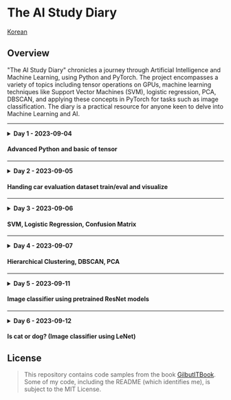 # The AI Study Diary

[Korean](./README.md)

## Overview

"The AI Study Diary" chronicles a journey through Artificial Intelligence and Machine Learning,
using Python and PyTorch.
The project encompasses a variety of topics including tensor operations on GPUs,
machine learning techniques
like Support Vector Machines (SVM), logistic regression, PCA, DBSCAN,
and applying these concepts in PyTorch for tasks such as image classification.
The diary is a practical resource for anyone keen to delve into Machine Learning and AI.

---

<details>
    <summary><b>Day 1 - 2023-09-04</b></summary>


> Already know all of these :(

- Git / GitHub usage
    - README.md
        - Markdown basic syntax
    - Edit file on GitHub
- Object oriented programming
    - Special method
    - Extend class and `super()`

#### Scala? Vector? Tensor?

- Scala [x]
- Vector [x, y]
- Tensor [x, y, ...z]

#### On GPU

```python
import torch

# !!! Before !!!
print(torch.cuda.is_available())  # It must be True

ex = torch.tensor([[1, 2], [3, 4]], device="cuda:0")  # cuda:n is index of GPU
res = ex.to("cpu").numpy()
print(res)
```

#### Controlling Shape

```python
import torch

a = torch.tensor([[1, 2, 3, 4], [5, 6, 7, 8]], dtype=torch.int8)
b = torch.tensor([[1, 2, 3, 4], [5, 6, 7, 8]], dtype=torch.int8)

c = a + b

print(c.shape)
print(c.view(8, 1))
print(c.view(1, 8))
```

</details>

#### Advanced Python and basic of tensor

---

<details>
    <summary><b>Day 2 - 2023-09-05</b></summary>


---

### 코드 목차

- Numpy
    - Array
    - Indexing
    - To Tensor
- Pandas
- Matplotlib
- Car Evaluation Dataset (w. PyTorch)
    - Data
        - Preprocessing
        - Visualization
    - Model
        - Training
        - Evaluation

</details>

#### Handing car evaluation dataset train/eval and visualize

---
<details>
    <summary><b>Day 3 - 2023-09-06</b></summary>

- Pandas
    - DataFrame
- Re-learn basic machine learning concepts
- Support Vector Machine `(SVM)`
- `Nonlinear` and `linear classification`
- Predict number using `logistic regression`
- About `Confusion Matrix`

*Linear classification* is faster than *non-linear classification*, but if data is not linearly distributed, linear
regression cannot be used.
In this case, you need to use *non-linear regression*.

> Keywords:
> KNN, SVN, Decision Tree, Linear Regression, Logistic Regression
>
> ex) Which of the following is not unsupervised learning?

- DBSCAN / PCA
    - Analyze and visualize clusters based on density, then observe the phenomenon that occurs when changing the
      hyperparameter
        - A large part of the cluster is ignored when the hyperparameters are significantly changed
    - Handling data with reduced dimensions
    - Legends and other matplotlib configurations

</details>

#### SVM, Logistic Regression, Confusion Matrix

---
<details>
    <summary><b>Day 4 - 2023-09-07</b></summary>

### Simple Machine Learning Concepts

- Supervised
    - KNN
        - It compares whether the input value is adjacent to the trained values' set.
    - SVM
        - It draws a line between the sets of data to distinguish them. Gamma and
          c(cost) adjust the margin of the line.
    - Decision Tree
    - Regression
        - Types of Iris flower, Titanic survivors, etc.
    - Linear Regression
        - As it literally only draws a line, it is faster but less accurate.
    - Logistic Regression
        - It can draw curves, so it's naturally slower but relatively more accurate.
- Unsupervised
    - Hierarchical Clustering
        - It views individual objects as one cluster and merges the nearby clusters, reducing the number of clusters.
    - DBSCAN
        - A density-based clustering algorithm, which recognizes the high-density part as a cluster.
    - PCA (Principal Component Analysis)
        - It is a commonly used unsupervised learning method for visualizing or reducing the dimension of
          multidimensional data.

### Comments on CNN, DNN code

- Writing CNN and DNN models that process 'FashionMNIST,' and print the progress (iteration, loss, accuracy) of each
  epoch to monitor the learning process.
- It is meaningless for CNN because the accuracy drops even with slight data variations.
- DNNs maintain relatively high accuracy even if the data changes.
  However, for learning data, both CNN and DNN had similar accuracy even when the iteration increased up to 20,000 (CNN
  89%, DNN 90%)

### Transfer Learning

- Using pre-trained models.
- The code is written to further train the model by going through the process
  of `load dataset -> preprocessing -> load model -> declare optimization/loss function -> additional learning -> test`.
- After testing, it calculates the loss based on prediction results, goes through the optimization process and repeats
  epochs.
    - It saves the model with the highest accuracy.

</details>

#### Hierarchical Clustering, DBSCAN, PCA

---


<details>
    <summary><b>Day 5 - 2023-09-11</b></summary>

# Image classifier using pretrained ResNet models

### Why is jupyter needed?

- Jupyter is based on IPython (Interactive Python)
- Basically, a once executed Python script is gone at the end of the execution.
- Jupyter allows you to keep the output of a Python script and re-run it later. (Reside in memory)
- Machine learning code usually takes a lot of time by one function call.
    - So, we save the output of the functon and save the time.

### Cat and dog classification using pretrained ResNet models

- Loads cat and dog images from training data
- Utilize ResNet model that has been pretrained for image classification
- Applies transformations on the dataset for further efficiency
- Customizes the last layer of the model to suit the two classes (cat and dog)
- Defines a custom training function `train_model` which iterates over the dataset for a given number of epochs
- Within `train_model`, it adjusts model weights based on calculated loss and tracks the best model state
- Save state of the best model that can be loaded for later use

### Image evaluation using saved models

- After the training process, the `eval_model` function is used to evaluate the model performance on the test dataset
- All saved models during training are loaded, and the model's prediction accuracy is evaluated
- The model with the best accuracy is identified

</details>

#### Image classifier using pretrained ResNet models

---

<details>
    <summary><b>Day 6 - 2023-09-12</b></summary>

- The `ImageTransform` utility class, which normalizes all images, is used to uniformly change the size of the photos
  and separate the training(train) and validation(valid) data.
    - To prevent overfitting the direction of the data, you double the training data by flipping half of the images.
        - During the validation process, `RandomHorizeontalFlip()` is not used because rotation is not necessary.
- Since there is too much training data, only 400 photos are used for training.
- In the loading process, the `os.path.join()` function is used to correctly fetch the paths by merging them.
- The code `cv2.cvtColor(img, cv2.COLOR_BGR2RGB)` in the code that loads the dataset is a process to convert the color
  because OpenCV uses BGR values, not RGB. (Following the example in the book that loads images with `cv2`, this is not
  an efficient method.)
- Set the label name as the name of the subdirectory of the training data folder.
    - In this process, because the separator is different depending on the operating system, use `os.path.sep`.
        - `abel = img_path.split(path.sep)[-len(path.sep)].split('.')[0]`
- As a result of training, the accuracy was not high, but it showed meaningful results.

</details>

#### Is cat or dog? (Image classifier using LeNet)

## License

> This repository contains code samples from the
> book [GilbutITBook](https://github.com/gilbutITbook/080289).  
> Some of my code, including the README (which identifies me), is subject to the MIT License.

